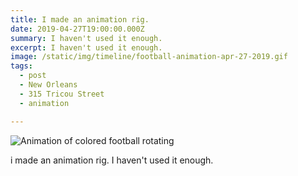 ```yaml
---
title: I made an animation rig.
date: 2019-04-27T19:00:00.000Z
summary: I haven't used it enough.
excerpt: I haven't used it enough.
image: /static/img/timeline/football-animation-apr-27-2019.gif
tags:
  - post
  - New Orleans
  - 315 Tricou Street
  - animation

---
```


![Animation of colored football rotating](/static/img/timeline/football-animation-apr-27-2019.gif "Animation of colored football rotating")

i made an animation rig. I haven't used it enough.
